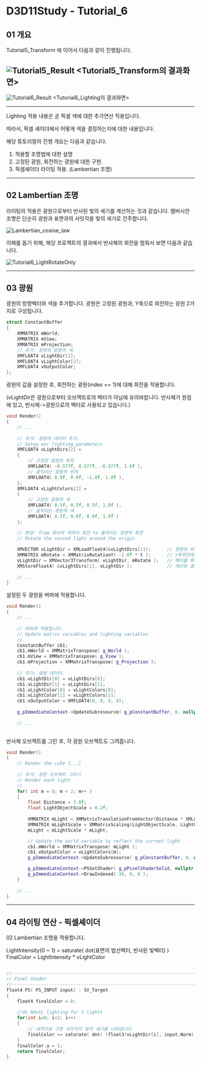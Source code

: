 # D3D11Study - Tutorial_6

## 01 개요

Tutorial5_Transform 에 이어서 다음과 같이 진행됩니다.

![Tutorial5_Result](https://github.com/Zeniz/D3D11Study/assets/46617300/70d4b944-b844-4f93-9c1e-08485564832d)
<Tutorial5_Transform의 결과화면>
----------------
![Tutorial6_Result](https://github.com/Zeniz/D3D11Study/assets/46617300/61fed4eb-4b3b-4c04-a029-e763df6442b1)
<Tutorial6_Lighting의 결과화면>

----------------

Lighting 적용 내용은 곧 픽셀 색에 대한 추가연산 적용입니다.

따라서, 픽셀 셰이더에서 어떻게 색을 결정하는지에 대한 내용입니다.

해당 튜토리얼의 진행 개요는 다음과 같습니다.
1. 적용할 조명법에 대한 설명
2. 고정된 광원, 회전하는 광원에 대한 구현.
3. 픽셀셰이더 라이팅 적용. (Lambertian 조명)

----------------

## 02 Lambertian 조명

라이팅의 적용은 광원으로부터 반사된 빛의 세기를 계산하는 것과 같습니다.
램버시안 조명은 단순히 광원과 표면과의 사잇각을 빛의 세기로 간주합니다.

![Lambertian_cosine_law](https://img1.daumcdn.net/thumb/R1280x0/?scode=mtistory2&fname=https%3A%2F%2Fblog.kakaocdn.net%2Fdn%2FotsaW%2FbtqLf7N74wq%2Fea6QuXpFPeadDkRssvo66k%2Fimg.png)

이해를 돕기 위해, 해당 프로젝트의 결과에서 반사체의 회전을 멈춰서 보면 다음과 같습니다.

![Tutorial6_LightRotateOnly](https://github.com/Zeniz/D3D11Study/assets/46617300/fe65bfc9-65a7-4bc8-ae9d-2e0fd810e87e)

----------------

## 03 광원

광원의 방향벡터와 색을 추가합니다.
광원은 고정된 광원과, Y축으로 회전하는 광원 2가지로 구성됩니다.

```cpp
struct ConstantBuffer
{
	XMMATRIX mWorld;
	XMMATRIX mView;
	XMMATRIX mProjection;
    // 추가: 광원의 방향과 색.
	XMFLOAT4 vLightDir[2];
	XMFLOAT4 vLightColor[2];
	XMFLOAT4 vOutputColor;
};
```

광원의 값을 설정한 후,
회전하는 광원(index == 1)에 대해 회전을 적용합니다.

(vLightDir은 광원으로부터 오브젝트로의 벡터가 아님에 유의바랍니다.
반사체가 원점에 있고, 반사체->광원으로의 벡터로 사용되고 있습니다.)

```cpp
void Render()
{
	// ...
	
	// 추가: 광원의 데이터 추가.
    // Setup our lighting parameters
    XMFLOAT4 vLightDirs[2] =
    {
        // 고정된 광원의 위치
        XMFLOAT4( -0.577f, 0.577f, -0.577f, 1.0f ),
        // 움직이는 광원의 위치
        XMFLOAT4( 0.0f, 0.0f, -1.0f, 1.0f ),
    };
    XMFLOAT4 vLightColors[2] =
    {
        // 고정된 광원의 색
        XMFLOAT4( 0.5f, 0.5f, 0.5f, 1.0f ),
        // 움직이는 광원의 색
        XMFLOAT4( 0.5f, 0.0f, 0.0f, 1.0f )
    };

    // 변경: from 큐브의 제자리 회전 to 움직이는 광원의 회전
    // Rotate the second light around the origin
	
    XMVECTOR vLightDir = XMLoadFloat4(&vLightDirs[1]);      // 광원의 위치를 벡터화한 후,
	XMMATRIX mRotate = XMMatrixRotationY( -2.0f * t );      // Y축회전에 대한 회전행렬을 구해서,
	vLightDir = XMVector3Transform( vLightDir, mRotate );   // 벡터를 회전시킵니다.
	XMStoreFloat4( &vLightDirs[1], vLightDir );             // 계산된 결과를 vLightDirs[1]에 저장합니다.
	
	// ...
}
```

설정된 두 광원을 버퍼에 적용합니다.

```cpp
void Render()
{
	// ...
	
	// 버퍼에 적용합니다.
    // Update matrix variables and lighting variables
    //
    ConstantBuffer cb1;
	cb1.mWorld = XMMatrixTranspose( g_World );
	cb1.mView = XMMatrixTranspose( g_View );
	cb1.mProjection = XMMatrixTranspose( g_Projection );
	
    // 추가: 광원 데이터.
	cb1.vLightDir[0] = vLightDirs[0];
	cb1.vLightDir[1] = vLightDirs[1];
	cb1.vLightColor[0] = vLightColors[0];
	cb1.vLightColor[1] = vLightColors[1];
	cb1.vOutputColor = XMFLOAT4(0, 0, 0, 0);
	
	g_pImmediateContext->UpdateSubresource( g_pConstantBuffer, 0, nullptr, &cb1, 0, 0 );
	
	// ...
	
``` 

반사체 오브젝트를 그린 후,
각 광원 오브젝트도 그려줍니다.

```cpp
void Render()
{
	// Render the cube {...}
	
    // 추가: 광원 오브젝트 그리기
    // Render each light
    //
    for( int m = 0; m < 2; m++ )
    {
        float Distance = 3.0f;
        float LightObjectScale = 0.2f;
		
        XMMATRIX mLight = XMMatrixTranslationFromVector(Distance * XMLoadFloat4(&vLightDirs[m]));       // 거리를 적용한 위치행렬 생성
		XMMATRIX mLightScale = XMMatrixScaling(LightObjectScale, LightObjectScale, LightObjectScale);   // 스케일링 행렬 생성.
        mLight = mLightScale * mLight;

        // Update the world variable to reflect the current light
		cb1.mWorld = XMMatrixTranspose( mLight );
		cb1.vOutputColor = vLightColors[m];
		g_pImmediateContext->UpdateSubresource( g_pConstantBuffer, 0, nullptr, &cb1, 0, 0 );

		g_pImmediateContext->PSSetShader( g_pPixelShaderSolid, nullptr, 0 );
		g_pImmediateContext->DrawIndexed( 36, 0, 0 );
    }
	
	// ...
}

``` 

----------------

## 04 라이팅 연산 - 픽셀셰이더

02 Lambertian 조명을 적용합니다.

LightIntensity(0 ~ 1) = saturate( dot(표면의 법선벡터, 반사된 빛벡터) )
FinalColor = LightIntensity * vLightColor

```cpp

//--------------------------------------------------------------------------------------
// Pixel Shader
//--------------------------------------------------------------------------------------
float4 PS( PS_INPUT input) : SV_Target
{
    float4 finalColor = 0;
    
    //do NdotL lighting for 2 lights
    for(int i=0; i<2; i++)
    {
        // 내적으로 구한 사잇각이 빛의 세기를 나타냅니다.
        finalColor += saturate( dot( (float3)vLightDir[i], input.Norm) * vLightColor[i] );
    }
    finalColor.a = 1;
    return finalColor;
}

```
